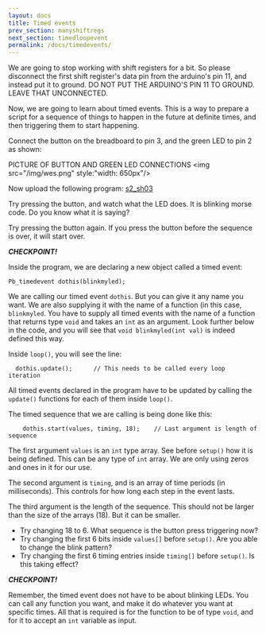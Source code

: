 ```yaml
---
layout: docs
title: Timed events
prev_section: manyshiftregs
next_section: timedloopevent
permalink: /docs/timedevents/
---
```


We are going to stop working with shift registers for a bit. So please
disconnect the first shift register's data pin from the arduino's pin
11, and instead put it to ground. DO NOT PUT THE ARDUINO'S PIN 11 TO
GROUND. LEAVE THAT UNCONNECTED.


Now, we are going to learn about timed events. This is a way to
prepare a script for a sequence of things to happen in the future at
definite times, and then triggering them to start happening.


Connect the button on the breadboard to pin 3, and the green LED to
pin 2 as shown:

PICTURE OF BUTTON AND GREEN LED CONNECTIONS
<img src="/img/wes.png" style:"width: 650px"/>


Now upload the following program:
<a href="/sketches/s2_sh03.txt">s2_sh03</a>

Try pressing the button, and watch what the LED does.
It is blinking morse code. Do you know what it is saying?

Try pressing the button again. If you press the button before the
sequence is over, it will start over.

**_CHECKPOINT!_**


Inside the program, we are declaring a new object called a timed event:

```
Pb_timedevent dothis(blinkmyled);
```

We are calling our timed event ```dothis```. But you can give it any
name you want. We are also supplying it with the name of a function
(in this case, ```blinkmyled```. You have to supply all timed events
with the name of a function that returns type ```void``` and takes an
```int``` as an argument. Look further below in the code, and you will
see that ```void blinkmyled(int val)``` is indeed defined this way.


Inside ```loop()```, you will see the line:

```
  dothis.update();      // This needs to be called every loop iteration
```

All timed events declared in the program have to be updated by calling
the ```update()``` functions for each of them inside ```loop()```. 

The timed sequence that we are calling is being done like this:

```
    dothis.start(values, timing, 18);    // Last argument is length of sequence
```

The first argument ```values``` is an ```int``` type array. See before
```setup()``` how it is being defined. This can be any type of
```int``` array. We are only using zeros and ones in it for our use.

The second argument is ```timing```, and is an array of time periods
(in milliseconds). This controls for how long each step in the event
lasts.

The third argument is the length of the sequence. This should not be
larger than the size of the arrays (18). But it can be smaller.

- Try changing 18 to 6. What sequence is the button press triggering now?
- Try changing the first 6 bits inside ```values[]``` before ```setup()```. Are you able to change the blink pattern?
- Try changing the first 6 timing entries inside ```timing[]``` before ```setup()```. Is this taking effect?

**_CHECKPOINT!_**

Remember, the timed event does not have to be about blinking LEDs. You
can call any function you want, and make it do whatever you want at
specific times. All that is required is for the function to be of type
```void```, and for it to accept an ```int``` variable as input.

